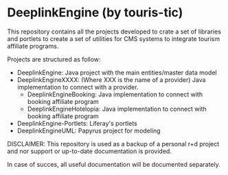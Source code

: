 DeeplinkEngine (by touris-tic)
==============================

This repository contains all the projects developed to crate a set of libraries 
and portlets to create a set of utilities for CMS systems to integrate tourism affiliate programs.

Projects are structured as follow:
* DeeplinkEngine: Java project with the main entities/master data model
* DeeplinkEngineXXXX: (Where XXX is the name of a provider) Java implementation to connect with a provider.
	- DeeplinkEngineBooking: Java implementation to connect with booking affiliate program
	- DeeplinkEngineHotelopia: Java implementation to connect with booking affiliate program
* DeeplinkEngine-Portlets: Liferay's portlets
* DeeplinkEngineUML: Papyrus project for modeling

DISCLAIMER: This repository is used as a backup of a personal r+d project 
and nor support or up-to-date documentation is provided.

In case of succes, all useful documentation will be documented separately.
